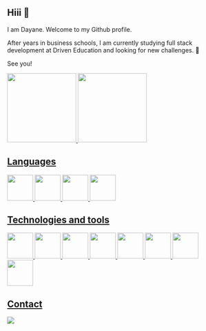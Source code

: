 ## Hiii 👋

I am Dayane. Welcome to my Github profile.

After years in business schools, I am currently studying full stack development at Driven Education and looking for new challenges. 🌱 

See you!

<div>
<a href="https://github.com/acdayane">
<img height="160em" src="https://github-readme-stats.vercel.app/api/top-langs/?username=acdayane&layout=compact&langs_count=7&theme=dracula"/>
<img height="160em" src="https://github-readme-stats.vercel.app/api?username=acdayane&show_icons=true&theme=dracula&include_all_commits=true&count_private=true"/>
</div>

<h2>Languages</h2>
<div display="flex">
<img src="https://cdn.jsdelivr.net/gh/devicons/devicon/icons/html5/html5-original-wordmark.svg" height="60" width="auto"/>
<img src="https://cdn.jsdelivr.net/gh/devicons/devicon/icons/css3/css3-original-wordmark.svg" height="60" width="auto"/>
<img src="https://cdn.jsdelivr.net/gh/devicons/devicon/icons/javascript/javascript-plain.svg" height="60" width="auto"/>   
<img src="https://cdn.jsdelivr.net/gh/devicons/devicon/icons/typescript/typescript-original.svg" height="60" width="auto"/>
</div>

<h2>Technologies and tools</h2>
<div display="flex">
<img src="https://cdn.jsdelivr.net/gh/devicons/devicon/icons/react/react-original-wordmark.svg" height="60" width="auto"/>          
<img src="https://cdn.jsdelivr.net/gh/devicons/devicon/icons/npm/npm-original-wordmark.svg" height="60" width="auto"/>
<img src="https://cdn.jsdelivr.net/gh/devicons/devicon/icons/express/express-original-wordmark.svg" height="60" width="auto"/>          
<img src="https://cdn.jsdelivr.net/gh/devicons/devicon/icons/mongodb/mongodb-original-wordmark.svg" height="60" width="auto"/>
<img src="https://cdn.jsdelivr.net/gh/devicons/devicon/icons/nodejs/nodejs-original-wordmark.svg" height="60" width="auto"/>
<img src="https://cdn.jsdelivr.net/gh/devicons/devicon/icons/postgresql/postgresql-original-wordmark.svg" height="60" width="auto"/>
<img src="https://devicons.railway.app/i/prisma-dark.svg" height="60" width="auto" />
<img src="https://cdn.jsdelivr.net/gh/devicons/devicon/icons/jest/jest-plain.svg" height="60" width="auto"/>
</div> 

<h2>Contact</h2>
<a href="https://www.linkedin.com/in/acdayane/" target="_blank"><img src="https://img.shields.io/badge/-LinkedIn-%230077B5?style=for-the-badge&logo=linkedin&logoColor=white" target="_blank"></a> 
          
          
<!--
**acdayane/acdayane** is a ✨ _special_ ✨ repository because its `README.md` (this file) appears on your GitHub profile.

Here are some ideas to get you started:

- 🔭 I’m currently working on ...
- 🌱 I’m currently learning ...
- 👯 I’m looking to collaborate on ...
- 🤔 I’m looking for help with ...
- 💬 Ask me about ...
- 📫 How to reach me: ...
- 😄 Pronouns: ...
- ⚡ Fun fact: ...

##Technologies
#Front end <3 
<i class="devicon-react-original-wordmark"></i>     <i class="devicon-npm-original-wordmark"></i>
          
#Back end
<i class="devicon-mongodb-plain-wordmark"></i>     <i class="devicon-postgresql-plain-wordmark"></i>     <i class="devicon-nodejs-plain-wordmark"></i>
           
##Tools
<i class="devicon-visualstudio-plain-wordmark"></i>     <i class="devicon-trello-plain-wordmark"></i> 
-->

